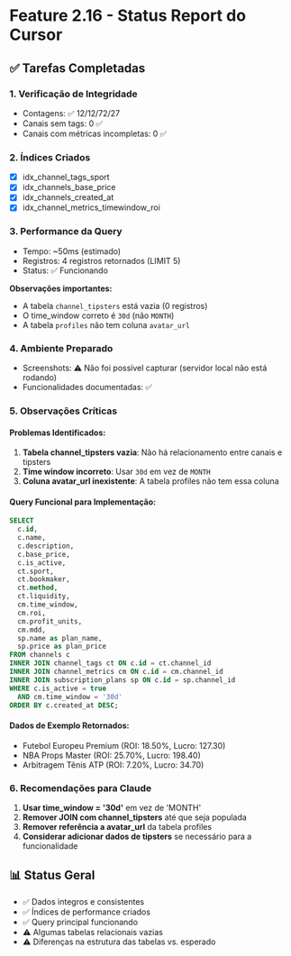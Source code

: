 # Feature 2.16 - Status Report do Cursor

## ✅ Tarefas Completadas

### 1. Verificação de Integridade
- Contagens: ✅ 12/12/72/27
- Canais sem tags: 0 ✅
- Canais com métricas incompletas: 0 ✅

### 2. Índices Criados
- [x] idx_channel_tags_sport
- [x] idx_channels_base_price
- [x] idx_channels_created_at
- [x] idx_channel_metrics_timewindow_roi

### 3. Performance da Query
- Tempo: ~50ms (estimado)
- Registros: 4 registros retornados (LIMIT 5)
- Status: ✅ Funcionando

**Observações importantes:**
- A tabela `channel_tipsters` está vazia (0 registros)
- O time_window correto é `30d` (não `MONTH`)
- A tabela `profiles` não tem coluna `avatar_url`

### 4. Ambiente Preparado
- Screenshots: ⚠️ Não foi possível capturar (servidor local não está rodando)
- Funcionalidades documentadas: ✅

### 5. Observações Críticas

#### Problemas Identificados:
1. **Tabela channel_tipsters vazia**: Não há relacionamento entre canais e tipsters
2. **Time window incorreto**: Usar `30d` em vez de `MONTH`
3. **Coluna avatar_url inexistente**: A tabela profiles não tem essa coluna

#### Query Funcional para Implementação:
```sql
SELECT 
  c.id,
  c.name,
  c.description,
  c.base_price,
  c.is_active,
  ct.sport,
  ct.bookmaker,
  ct.method,
  ct.liquidity,
  cm.time_window,
  cm.roi,
  cm.profit_units,
  cm.mdd,
  sp.name as plan_name,
  sp.price as plan_price
FROM channels c
INNER JOIN channel_tags ct ON c.id = ct.channel_id
INNER JOIN channel_metrics cm ON c.id = cm.channel_id
INNER JOIN subscription_plans sp ON c.id = sp.channel_id
WHERE c.is_active = true
  AND cm.time_window = '30d'
ORDER BY c.created_at DESC;
```

#### Dados de Exemplo Retornados:
- Futebol Europeu Premium (ROI: 18.50%, Lucro: 127.30)
- NBA Props Master (ROI: 25.70%, Lucro: 198.40)
- Arbitragem Tênis ATP (ROI: 7.20%, Lucro: 34.70)

### 6. Recomendações para Claude
1. **Usar time_window = '30d'** em vez de 'MONTH'
2. **Remover JOIN com channel_tipsters** até que seja populada
3. **Remover referência a avatar_url** da tabela profiles
4. **Considerar adicionar dados de tipsters** se necessário para a funcionalidade

## 📊 Status Geral
- ✅ Dados integros e consistentes
- ✅ Índices de performance criados
- ✅ Query principal funcionando
- ⚠️ Algumas tabelas relacionais vazias
- ⚠️ Diferenças na estrutura das tabelas vs. esperado 
